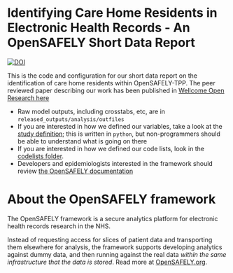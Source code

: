 # Identifying Care Home Residents in Electronic Health Records - An OpenSAFELY Short Data Report

[![DOI](https://zenodo.org/badge/DOI/10.5281/zenodo.4675682.svg)](https://doi.org/10.5281/zenodo.4675682)

This is the code and configuration for our short data report on the identification of care home residents within OpenSAFELY-TPP.
The peer reviewed paper describing our work has been published in [Wellcome Open Research here](https://doi.org/10.12688/wellcomeopenres.16737.1)

* Raw model outputs, including crosstabs, etc, are in `released_outputs/analysis/outfiles`
* If you are interested in how we defined our variables, take a look at the [study definition](analysis/study_definition.py); this is written in `python`, but non-programmers should be able to understand what is going on there
* If you are interested in how we defined our code lists, look in the [codelists folder](./codelists/).
* Developers and epidemiologists interested in the framework should review [the OpenSAFELY documentation](https://docs.opensafely.org)

# About the OpenSAFELY framework

The OpenSAFELY framework is a secure analytics platform for
electronic health records research in the NHS.

Instead of requesting access for slices of patient data and
transporting them elsewhere for analysis, the framework supports
developing analytics against dummy data, and then running against the
real data *within the same infrastructure that the data is stored*.
Read more at [OpenSAFELY.org](https://opensafely.org).

